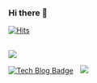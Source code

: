 ### Hi there 👋

<!--
**ljh468/ljh468** is a ✨ _special_ ✨ repository because its `README.md` (this file) appears on your GitHub profile.

Here are some ideas to get you started:

- 🔭 I’m currently working on ...
- 🌱 I’m currently learning ...
- 👯 I’m looking to collaborate on ...
- 🤔 I’m looking for help with ...
- 💬 Ask me about ...
- 📫 How to reach me: ...
- 😄 Pronouns: ...
- ⚡ Fun fact: ...
-->

[![Hits](https://hits.seeyoufarm.com/api/count/incr/badge.svg?url=https%3A%2F%2Fgithub.com%2Fljh468&count_bg=%2379C83D&title_bg=%23555555&icon=&icon_color=%23E7E7E7&title=hits&edge_flat=false)](https://hits.seeyoufarm.com)

<!-- ![Anurag's GitHub stats](https://github-readme-stats.vercel.app/api?username=ljh468&show_icons=true&theme=onedark) -->

<br>
<a href="https://github.com/ljh468?tab=repositories">
  <img align="center" src="https://github-readme-stats.anuraghazra1.vercel.app/api/top-langs/?username=ljh468&theme=buefy&layout=compact" />
</a>

[![Tech Blog Badge](https://img1.daumcdn.net/thumb/R1280x0/?scode=mtistory2&fname=https%3A%2F%2Fblog.kakaocdn.net%2Fdn%2FdJe97I%2Fbtrdj6upyc2%2FmXQu8T0n2QsodRJiw2CQ21%2Fimg.png)](https://jh2021.tistory.com/)
<a href="https://www.notion.so/Lee-Jae-Hoon-019070e382cc415e9ed95b272122523b">
    <img src="http://img.shields.io/badge/-My portfolio-lightgrey?style=flat&logo=Notion&link=https://www.notion.so/Lee-Jae-Hoon-019070e382cc415e9ed95b272122523b"
        style="height : auto; margin-left : 10px; margin-right : 10px;"/>
</a>

